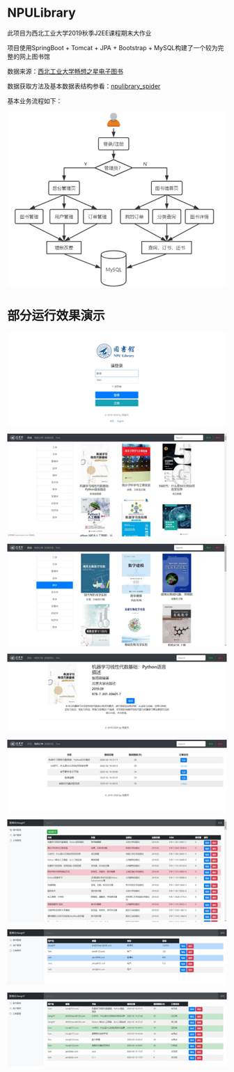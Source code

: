 # NPULibrary

此项目为西北工业大学2019秋季J2EE课程期末大作业

项目使用SpringBoot + Tomcat + JPA + Bootstrap + MySQL构建了一个较为完整的网上图书馆

数据来源：[西北工业大学畅想之星电子图书](https://www.cxstar.com/Home/Default?pinst=20b1affe000001XXXX)

数据获取方法及基本数据表结构参看：[npulibrary_spider](https://github.com/DangHT/npulibrary_spider)

基本业务流程如下：

![](https://github.com/DangHT/npulibrary/raw/master/images/workFlow.png)

# 部分运行效果演示

![](https://github.com/DangHT/npulibrary/raw/master/images/login.jpg)

![](https://github.com/DangHT/npulibrary/raw/master/images/index.jpg)

![](https://github.com/DangHT/npulibrary/raw/master/images/subjects.jpg)

![](https://github.com/DangHT/npulibrary/raw/master/images/bookDetail.jpg)

![](https://github.com/DangHT/npulibrary/raw/master/images/myOrders.jpg)

![](https://github.com/DangHT/npulibrary/raw/master/images/bookMange.jpg)

![](https://github.com/DangHT/npulibrary/raw/master/images/userMange.jpg)

![](https://github.com/DangHT/npulibrary/raw/master/images/orderMange.jpg)